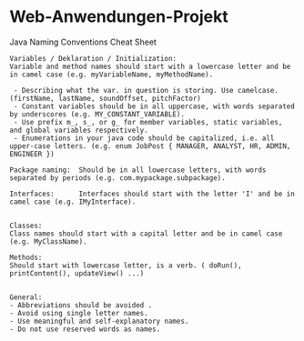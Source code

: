 # Web-Anwendungen-Projekt

Java Naming Conventions Cheat Sheet

    Variables / Deklaration / Initialization: 
    Variable and method names should start with a lowercase letter and be in camel case (e.g. myVariableName, myMethodName).
    
     - Describing what the var. in question is storing. Use camelcase.  (firstName, lastName, soundOffset, pitchFactor)
     - Constant variables should be in all uppercase, with words separated by underscores (e.g. MY_CONSTANT_VARIABLE).
     - Use prefix m_, s_, or g_ for member variables, static variables, and global variables respectively.
     - Enumerations in your java code should be capitalized, i.e. all upper-case letters. (e.g. enum JobPost { MANAGER, ANALYST, HR, ADMIN, ENGINEER })
  
    Package naming:  Should be in all lowercase letters, with words separated by periods (e.g. com.mypackage.subpackage).
    
    Interfaces:      Interfaces should start with the letter 'I' and be in camel case (e.g. IMyInterface).


    Classes:  
    Class names should start with a capital letter and be in camel case (e.g. MyClassName).
    
    Methods:
    Should start with lowercase letter, is a verb. ( doRun(), printContent(), updateView() ...)
    
  
    General:
    - Abbreviations should be avoided .
    - Avoid using single letter names.
    - Use meaningful and self-explanatory names.
    - Do not use reserved words as names.
    
